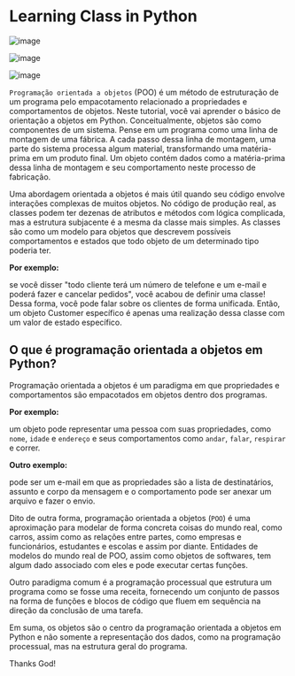 # Learning Class in Python

![image](https://user-images.githubusercontent.com/69597971/155827239-daf38856-e511-43cc-b77a-950b027c7a60.png)

![image](https://user-images.githubusercontent.com/69597971/155855857-0aed83bf-3987-4f79-9fc7-98dc1a9954c4.png)

![image](https://user-images.githubusercontent.com/69597971/155855881-705956d9-47c2-46aa-b8e5-0ca38caff673.png)


``Programação orientada a objetos`` (POO) é um método de estruturação de um programa pelo empacotamento relacionado a propriedades e comportamentos de objetos. Neste tutorial, você vai aprender o básico de orientação a objetos em Python. Conceitualmente, objetos são como componentes de um sistema. Pense em um programa como uma linha de montagem de uma fábrica. A cada passo dessa linha de montagem, uma parte do sistema processa algum material, transformando uma matéria-prima em um produto final. Um objeto contém dados como a matéria-prima dessa linha de montagem e seu comportamento neste processo de fabricação.  

Uma abordagem orientada a objetos é mais útil quando seu código envolve interações complexas de muitos objetos. No código de produção real, as classes podem ter dezenas de atributos e métodos com lógica complicada, mas a estrutura subjacente é a mesma da classe mais simples. As classes são como um modelo para objetos que descrevem possíveis comportamentos e estados que todo objeto de um determinado tipo poderia ter. 

**Por exemplo:**

se você disser "todo cliente terá um número de telefone e um e-mail e poderá fazer e cancelar pedidos", você acabou de definir uma classe! Dessa forma, você pode falar sobre os clientes de forma unificada. Então, um objeto Customer específico é apenas uma realização dessa classe com um valor de estado específico.

## O que é programação orientada a objetos em Python?

Programação orientada a objetos é um paradigma em que propriedades e comportamentos são empacotados em objetos dentro dos programas.

**Por exemplo:** 

um objeto pode representar uma pessoa com suas propriedades, como ``nome``, ``idade`` e ``endereço`` e seus comportamentos como ``andar``, ``falar``, ``respirar`` e correr. 


**Outro exemplo:** 

pode ser um e-mail em que as propriedades são a lista de destinatários, assunto e corpo da mensagem e o comportamento pode ser anexar um arquivo e fazer o envio.


Dito de outra forma, programação orientada a objetos (``POO``) é uma aproximação para modelar de forma concreta coisas do mundo real, como carros, assim como as relações entre partes, como empresas e funcionários, estudantes e escolas e assim por diante. Entidades de modelos do mundo real de POO, assim como objetos de softwares, tem algum dado associado com eles e pode executar certas funções.

Outro paradigma comum é a programação processual que estrutura um programa como se fosse uma receita, fornecendo um conjunto de passos na forma de funções e blocos de código que fluem em sequência na direção da conclusão de uma tarefa.

Em suma, os objetos são o centro da programação orientada a objetos em Python e não somente a representação dos dados, como na programação processual, mas na estrutura geral do programa.








Thanks God!
